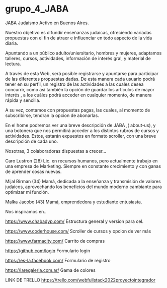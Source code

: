 # grupo_4_JABA

JABA Judaismo Activo en Buenos Aires.

Nuestro objetivo es difundir enseñanzas judaicas, ofreciendo variadas propuestas con el fin de atraer e influenciar en todo aspecto de la vida diaria. 

Apuntando a un público adulto/uniersitario, hombres y mujeres, adaptamos talleres, cursos, actividades, información de interés gral, y material de lectura.

A través de esta Web, será posible registrarse y apuntarse para participar de las diferentes propuestas dadas. De esta manera cada usuario podrá tener en su perfil, un registro de las actividades a las cuales desea concurrir, como así también la opción de guardar los artículos de mayor interés , a los cuáles podrá acceder en cualquier momento, de manera rápida y sencilla.

A su vez, contamos con propuestas pagas, las cuales, al momento de subscribirse, tendran la opcion de abonarlas.

En el home podremos ver una breve descripción de JABA ,( about-us), y una botonera que nos permitirá acceder a los distintos rubros de cursos y actividades. Estos, estarán expuestos en formato scroller, con una breve descripción de cada uno. 

  
Nosotras, 3 colaboradoras dispuestas a crecer...

Caro Lustron (28) Lic. en recursos humanos, pero actualmente trabajo en una empresa de Marketing. Siempre en constante crecimiento y con ganas de aprender cosas nuevas.

Mijal Birman (34) Mamá, dedicada a la enseñanza y transmisión de valores judaicos, aprovechando los beneficios del mundo moderno cambiante para optimizar mi función.

Malka Jacobo (43) Mamá, emprendedora y estudiante entusiasta.


Nos inspiramos en..

https://www.chabadyp.com/     Estructura general y version para cel.

https://www.coderhouse.com/   Scroller de cursos y opcion de ver más 

https://www.farmacity.com/    Carrito de compras

https://github.com/login      Formulario login

https://es-la.facebook.com/   Formulario de registro

https://laregaleria.com.ar/   Gama de colores


LINK DE TRELLO
https://trello.com/webfullstack2022proyectointegrador



